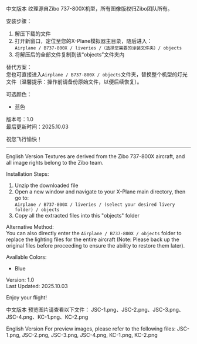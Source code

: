 中文版本
纹理源自Zibo 737-800X机型，所有图像版权归Zibo团队所有。

安装步骤：  
1. 解压下载的文件  
2. 打开新窗口，定位至您的X-Plane模拟器主目录，随后进入：  
   `Airplane / B737-800X / liveries /（选择您需要的涂装文件夹）/ objects`  
3. 将解压后的全部文件复制到该“objects”文件夹内  

替代方案：  
您也可直接进入`Airplane / B737-800X / objects`文件夹，替换整个机型的灯光文件（温馨提示：操作前请备份原始文件，以便后续恢复）。  

可选颜色：  
- 蓝色  

版本号：1.0  
最后更新时间：2025.10.03  

祝您飞行愉快！

---

English Version
Textures are derived from the Zibo 737-800X aircraft, and all image rights belong to the Zibo team.

Installation Steps:  
1. Unzip the downloaded file  
2. Open a new window and navigate to your X-Plane main directory, then go to:  
   `Airplane / B737-800X / liveries / (select your desired livery folder) / objects`  
3. Copy all the extracted files into this "objects" folder  

Alternative Method:  
You can also directly enter the `Airplane / B737-800X / objects` folder to replace the lighting files for the entire aircraft (Note: Please back up the original files before proceeding to ensure the ability to restore them later).  

Available Colors:  
- Blue  

Version: 1.0  
Last Updated: 2025.10.03  

Enjoy your flight!



中文版本
预览图片请查看以下文件：
JSC-1.png、JSC-2.png、JSC-3.png、JSC-4.png、KC-1.png、KC-2.png

English Version
For preview images, please refer to the following files:
JSC-1.png, JSC-2.png, JSC-3.png, JSC-4.png, KC-1.png, KC-2.png
